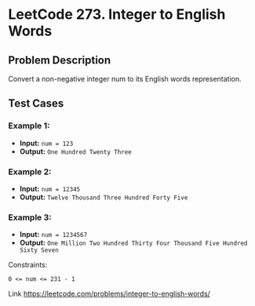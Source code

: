 # LeetCode 273. Integer to English Words

## Problem Description
Convert a non-negative integer num to its English words representation.

## Test Cases

### Example 1:

- **Input:** `num = 123`
- **Output:** `One Hundred Twenty Three`

### Example 2:

- **Input:** `num = 12345`
- **Output:** `Twelve Thousand Three Hundred Forty Five`

### Example 3:

- **Input:** `num = 1234567`
- **Output:** `One Million Two Hundred Thirty Four Thousand Five Hundred Sixty Seven`

Constraints:

`0 <= num <= 231 - 1`

Link
https://leetcode.com/problems/integer-to-english-words/
